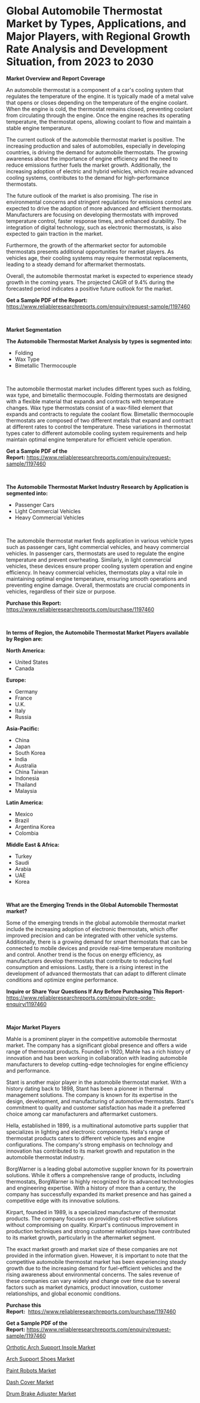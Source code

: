 <p><h1>Global Automobile Thermostat Market by Types, Applications, and Major Players, with Regional Growth Rate Analysis and Development Situation, from 2023 to 2030</h1></p><p><strong>Market Overview and Report Coverage</strong></p>
<p><p>An automobile thermostat is a component of a car's cooling system that regulates the temperature of the engine. It is typically made of a metal valve that opens or closes depending on the temperature of the engine coolant. When the engine is cold, the thermostat remains closed, preventing coolant from circulating through the engine. Once the engine reaches its operating temperature, the thermostat opens, allowing coolant to flow and maintain a stable engine temperature.</p><p>The current outlook of the automobile thermostat market is positive. The increasing production and sales of automobiles, especially in developing countries, is driving the demand for automobile thermostats. The growing awareness about the importance of engine efficiency and the need to reduce emissions further fuels the market growth. Additionally, the increasing adoption of electric and hybrid vehicles, which require advanced cooling systems, contributes to the demand for high-performance thermostats.</p><p>The future outlook of the market is also promising. The rise in environmental concerns and stringent regulations for emissions control are expected to drive the adoption of more advanced and efficient thermostats. Manufacturers are focusing on developing thermostats with improved temperature control, faster response times, and enhanced durability. The integration of digital technology, such as electronic thermostats, is also expected to gain traction in the market.</p><p>Furthermore, the growth of the aftermarket sector for automobile thermostats presents additional opportunities for market players. As vehicles age, their cooling systems may require thermostat replacements, leading to a steady demand for aftermarket thermostats.</p><p>Overall, the automobile thermostat market is expected to experience steady growth in the coming years. The projected CAGR of 9.4% during the forecasted period indicates a positive future outlook for the market.</p></p>
<p><strong>Get a Sample PDF of the Report:</strong> <a href="https://www.reliableresearchreports.com/enquiry/request-sample/1197460">https://www.reliableresearchreports.com/enquiry/request-sample/1197460</a></p>
<p>&nbsp;</p>
<p><strong>Market Segmentation</strong></p>
<p><strong>The Automobile Thermostat Market Analysis by types is segmented into:</strong></p>
<p><ul><li>Folding</li><li>Wax Type</li><li>Bimetallic Thermocouple</li></ul></p>
<p>&nbsp;</p>
<p><p>The automobile thermostat market includes different types such as folding, wax type, and bimetallic thermocouple. Folding thermostats are designed with a flexible material that expands and contracts with temperature changes. Wax type thermostats consist of a wax-filled element that expands and contracts to regulate the coolant flow. Bimetallic thermocouple thermostats are composed of two different metals that expand and contract at different rates to control the temperature. These variations in thermostat types cater to different automobile cooling system requirements and help maintain optimal engine temperature for efficient vehicle operation.</p></p>
<p><strong>Get a Sample PDF of the Report:</strong>&nbsp;<a href="https://www.reliableresearchreports.com/enquiry/request-sample/1197460">https://www.reliableresearchreports.com/enquiry/request-sample/1197460</a></p>
<p>&nbsp;</p>
<p><strong>The Automobile Thermostat Market Industry Research by Application is segmented into:</strong></p>
<p><ul><li>Passenger Cars</li><li>Light Commercial Vehicles</li><li>Heavy Commercial Vehicles</li></ul></p>
<p>&nbsp;</p>
<p><p>The automobile thermostat market finds application in various vehicle types such as passenger cars, light commercial vehicles, and heavy commercial vehicles. In passenger cars, thermostats are used to regulate the engine temperature and prevent overheating. Similarly, in light commercial vehicles, these devices ensure proper cooling system operation and engine efficiency. In heavy commercial vehicles, thermostats play a vital role in maintaining optimal engine temperature, ensuring smooth operations and preventing engine damage. Overall, thermostats are crucial components in vehicles, regardless of their size or purpose.</p></p>
<p><strong>Purchase this Report:</strong>&nbsp; <a href="https://www.reliableresearchreports.com/purchase/1197460">https://www.reliableresearchreports.com/purchase/1197460</a></p>
<p>&nbsp;</p>
<p><strong>In terms of Region, the Automobile Thermostat Market Players available by Region are:</strong></p>
<p>
    <p> <strong> North America: </strong>
        <ul>
            <li>United States</li>
            <li>Canada</li>
        </ul>
        </p> 
    <p> <strong> Europe: </strong>
        <ul>
            <li>Germany</li>
            <li>France</li>
            <li>U.K.</li>
            <li>Italy</li>
            <li>Russia</li>
        </ul>
        </p> 
    <p> <strong> Asia-Pacific: </strong>
        <ul>
            <li>China</li>
            <li>Japan</li>
            <li>South Korea</li>
            <li>India</li>
            <li>Australia</li>
            <li>China Taiwan</li>
            <li>Indonesia</li>
            <li>Thailand</li>
            <li>Malaysia</li>
        </ul>
        </p> 
    <p> <strong> Latin America: </strong>
        <ul>
            <li>Mexico</li>
            <li>Brazil</li>
            <li>Argentina Korea</li>
            <li>Colombia</li>
        </ul>
        </p> 
    <p> <strong> Middle East & Africa: </strong>
        <ul>
            <li>Turkey</li>
            <li>Saudi</li>
            <li>Arabia</li>
            <li>UAE</li>
            <li>Korea</li>
        </ul>
    </p>
    </p>
<p>&nbsp;</p>
<p><strong>What are the Emerging Trends in the Global Automobile Thermostat market?</strong></p>
<p><p>Some of the emerging trends in the global automobile thermostat market include the increasing adoption of electronic thermostats, which offer improved precision and can be integrated with other vehicle systems. Additionally, there is a growing demand for smart thermostats that can be connected to mobile devices and provide real-time temperature monitoring and control. Another trend is the focus on energy efficiency, as manufacturers develop thermostats that contribute to reducing fuel consumption and emissions. Lastly, there is a rising interest in the development of advanced thermostats that can adapt to different climate conditions and optimize engine performance.</p></p>
<p><strong>Inquire or Share Your Questions If Any Before Purchasing This Report</strong>- <a href="https://www.reliableresearchreports.com/enquiry/pre-order-enquiry/1197460">https://www.reliableresearchreports.com/enquiry/pre-order-enquiry/1197460</a></p>
<p>&nbsp;</p>
<p><strong>Major Market Players</strong></p>
<p><p>Mahle is a prominent player in the competitive automobile thermostat market. The company has a significant global presence and offers a wide range of thermostat products. Founded in 1920, Mahle has a rich history of innovation and has been working in collaboration with leading automobile manufacturers to develop cutting-edge technologies for engine efficiency and performance. </p><p>Stant is another major player in the automobile thermostat market. With a history dating back to 1898, Stant has been a pioneer in thermal management solutions. The company is known for its expertise in the design, development, and manufacturing of automotive thermostats. Stant's commitment to quality and customer satisfaction has made it a preferred choice among car manufacturers and aftermarket customers.</p><p>Hella, established in 1899, is a multinational automotive parts supplier that specializes in lighting and electronic components. Hella's range of thermostat products caters to different vehicle types and engine configurations. The company's strong emphasis on technology and innovation has contributed to its market growth and reputation in the automobile thermostat industry.</p><p>BorgWarner is a leading global automotive supplier known for its powertrain solutions. While it offers a comprehensive range of products, including thermostats, BorgWarner is highly recognized for its advanced technologies and engineering expertise. With a history of more than a century, the company has successfully expanded its market presence and has gained a competitive edge with its innovative solutions.</p><p>Kirpart, founded in 1989, is a specialized manufacturer of thermostat products. The company focuses on providing cost-effective solutions without compromising on quality. Kirpart's continuous improvement in production techniques and strong customer relationships have contributed to its market growth, particularly in the aftermarket segment.</p><p>The exact market growth and market size of these companies are not provided in the information given. However, it is important to note that the competitive automobile thermostat market has been experiencing steady growth due to the increasing demand for fuel-efficient vehicles and the rising awareness about environmental concerns. The sales revenue of these companies can vary widely and change over time due to several factors such as market dynamics, product innovation, customer relationships, and global economic conditions.</p></p>
<p><strong>Purchase this Report:</strong>&nbsp;&nbsp;<a href="https://www.reliableresearchreports.com/purchase/1197460">https://www.reliableresearchreports.com/purchase/1197460</a></p>
<p></p>
<p><strong>Get a Sample PDF of the Report:</strong>&nbsp;<a href="https://www.reliableresearchreports.com/enquiry/request-sample/1197460">https://www.reliableresearchreports.com/enquiry/request-sample/1197460</a></p>
<p><p><a href="https://medium.com/@rfadda741254/orthotic-arch-support-insole-market-exploring-market-share-market-trends-and-future-growth-c007f63556f6">Orthotic Arch Support Insole Market</a></p><p><a href="https://medium.com/@adibooy632501/arch-support-shoes-nbsp-market-focuses-on-market-share-size-and-projected-forecast-till-2030-ab8d56377138">Arch Support Shoes Market</a></p><p><a href="https://www.linkedin.com/pulse/paint-robots-market-research-report-unlocks-analysis-financial-v4f0e/">Paint Robots Market</a></p><p><a href="https://github.com/CliffMedina6/Market-Research-Report-List-2/blob/main/dash-cover-market.md">Dash Cover Market</a></p><p><a href="https://github.com/PeterParrish5/Market-Research-Report-List-2/blob/main/drum-brake-adjuster-market.md">Drum Brake Adjuster Market</a></p></p>